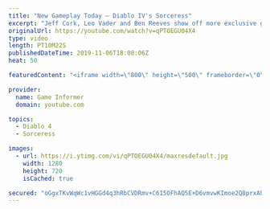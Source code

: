```yaml
---
title: "New Gameplay Today – Diablo IV's Sorceress"
excerpt: "Jeff Cork, Leo Vader and Ben Reeves show off more exclusive gameplay of Diablo IV, which can be viewed without commentary at ..."
originalUrl: https://youtube.com/watch?v=qPTOEGU04X4
type: video
length: PT10M22S
publishedDateTime: 2019-11-06T18:00:06Z
heat: 50

featuredContent: "<iframe width=\"800\" height=\"500\" frameborder=\"0\" src=\"https://www.youtube.com/embed/qPTOEGU04X4\" allow=\"accelerometer; autoplay; encrypted-media; gyroscope; picture-in-picture\" allowfullscreen></iframe>"

provider:
  name: Game Informer
  domain: youtube.com

topics:
  - Diablo 4
  - Sorceress

images:
  - url: https://i.ytimg.com/vi/qPTOEGU04X4/maxresdefault.jpg
    width: 1280
    height: 720
    isCached: true

secured: "oGgxTKvWqWc1vHGGd4q3hRbCVDRmv+C615OFhAQ5E+D6vmvwKImoe2Q8prxAh7Gm5rassWvqV6Y9ZTdvj5SnywvYRSiQu9Ih3+TuYgiIeZEuloYHBZ3qDnNzaNP3ewbyLdAsQlMaLepSdeixQpHWLNdMU2BnbEbNNJcOlAntEBZ5XzA6h4u7JXAB9K/eMwAI2so6hVcDGsf8YHOWqRwBlgFPBIHCU+NobJYZycZu1s4/JP8tVtQ3nGTA0yWBae7zcsekdoj8shfSJsJUBJSTDhUZe2mQ8iGFfXyZ+X4w9oBY0OT03RnHZjoQu0rg8wlTDKxJNjqzeQOr7IFz0nZ+7qSO9iXiV9QZSDdULf1KAyNkdTWunekhyg3n31xseb4Dm8zFE1Gtvij4V49fjyl3hyNobUruMGY0vWo3pdDUYCJNA7g0WBwNoBCgy0IGNmvr;I569h9xHIxbyhuVHS8dB5g=="
---
```


